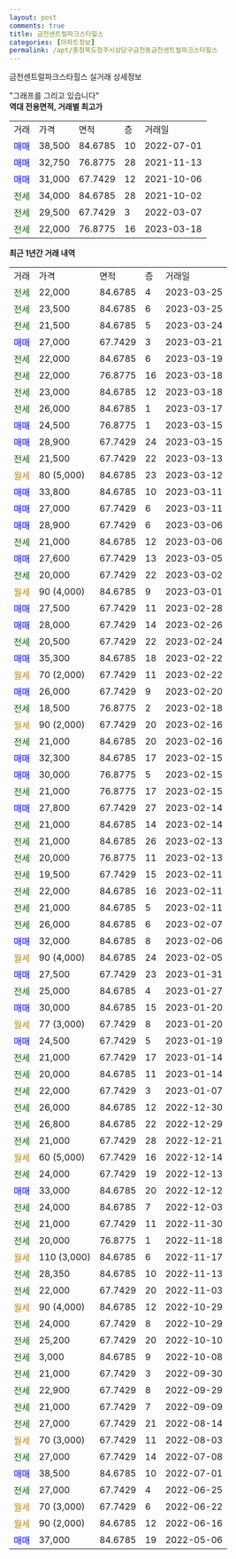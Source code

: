 ```yaml
---
layout: post
comments: true
title: 금천센트럴파크스타힐스
categories: [아파트정보]
permalink: /apt/충청북도청주시상당구금천동금천센트럴파크스타힐스
---
```


금천센트럴파크스타힐스 실거래 상세정보

<script type="text/javascript">
  google.charts.load('current', {'packages':['line', 'corechart']});
  google.charts.setOnLoadCallback(drawChart);

  function drawChart() {
    var data = new google.visualization.DataTable();
    data.addColumn('date', '거래일');
    data.addColumn('number', "매매");
    data.addColumn('number', "전세");
    data.addColumn('number', "전매");

    data.addRows([[new Date(Date.parse("2023-03-25")), null, 22000, null], [new Date(Date.parse("2023-03-25")), null, 23500, null], [new Date(Date.parse("2023-03-24")), null, 21500, null], [new Date(Date.parse("2023-03-21")), 27000, null, null], [new Date(Date.parse("2023-03-19")), null, 22000, null], [new Date(Date.parse("2023-03-18")), null, 22000, null], [new Date(Date.parse("2023-03-18")), null, 23000, null], [new Date(Date.parse("2023-03-17")), null, 26000, null], [new Date(Date.parse("2023-03-15")), 24500, null, null], [new Date(Date.parse("2023-03-15")), 28900, null, null], [new Date(Date.parse("2023-03-13")), null, 21500, null], [new Date(Date.parse("2023-03-12")), null, null, null], [new Date(Date.parse("2023-03-11")), 33800, null, null], [new Date(Date.parse("2023-03-11")), 27000, null, null], [new Date(Date.parse("2023-03-06")), 28900, null, null], [new Date(Date.parse("2023-03-06")), null, 21000, null], [new Date(Date.parse("2023-03-05")), 27600, null, null], [new Date(Date.parse("2023-03-02")), null, 20000, null], [new Date(Date.parse("2023-03-01")), null, null, null], [new Date(Date.parse("2023-02-28")), 27500, null, null], [new Date(Date.parse("2023-02-26")), 28000, null, null], [new Date(Date.parse("2023-02-24")), null, 20500, null], [new Date(Date.parse("2023-02-22")), 35300, null, null], [new Date(Date.parse("2023-02-22")), null, null, null], [new Date(Date.parse("2023-02-20")), 26000, null, null], [new Date(Date.parse("2023-02-18")), null, 18500, null], [new Date(Date.parse("2023-02-16")), null, null, null], [new Date(Date.parse("2023-02-16")), null, 21000, null], [new Date(Date.parse("2023-02-15")), 32300, null, null], [new Date(Date.parse("2023-02-15")), 30000, null, null], [new Date(Date.parse("2023-02-15")), null, 21000, null], [new Date(Date.parse("2023-02-14")), 27800, null, null], [new Date(Date.parse("2023-02-14")), null, 21000, null], [new Date(Date.parse("2023-02-13")), null, 21000, null], [new Date(Date.parse("2023-02-13")), null, 20000, null], [new Date(Date.parse("2023-02-11")), null, 19500, null], [new Date(Date.parse("2023-02-11")), null, 22000, null], [new Date(Date.parse("2023-02-11")), null, 21000, null], [new Date(Date.parse("2023-02-07")), null, 26000, null], [new Date(Date.parse("2023-02-06")), 32000, null, null], [new Date(Date.parse("2023-02-05")), null, null, null], [new Date(Date.parse("2023-01-31")), 27500, null, null], [new Date(Date.parse("2023-01-27")), null, 25000, null], [new Date(Date.parse("2023-01-20")), 30000, null, null], [new Date(Date.parse("2023-01-20")), null, null, null], [new Date(Date.parse("2023-01-19")), 24500, null, null], [new Date(Date.parse("2023-01-14")), null, 21000, null], [new Date(Date.parse("2023-01-14")), null, 20000, null], [new Date(Date.parse("2023-01-07")), null, 22000, null], [new Date(Date.parse("2022-12-30")), null, 26000, null], [new Date(Date.parse("2022-12-29")), null, 26800, null], [new Date(Date.parse("2022-12-21")), null, 21000, null], [new Date(Date.parse("2022-12-14")), null, null, null], [new Date(Date.parse("2022-12-13")), null, 24000, null], [new Date(Date.parse("2022-12-12")), 33000, null, null], [new Date(Date.parse("2022-12-03")), null, 24000, null], [new Date(Date.parse("2022-11-30")), null, 21000, null], [new Date(Date.parse("2022-11-18")), null, 20000, null], [new Date(Date.parse("2022-11-17")), null, null, null], [new Date(Date.parse("2022-11-13")), null, 28350, null], [new Date(Date.parse("2022-11-03")), null, 22000, null], [new Date(Date.parse("2022-10-29")), null, null, null], [new Date(Date.parse("2022-10-29")), null, 24000, null], [new Date(Date.parse("2022-10-10")), null, 25200, null], [new Date(Date.parse("2022-10-08")), null, 3000, null], [new Date(Date.parse("2022-09-30")), null, 21000, null], [new Date(Date.parse("2022-09-29")), null, 22900, null], [new Date(Date.parse("2022-09-09")), null, 21000, null], [new Date(Date.parse("2022-08-14")), null, 27000, null], [new Date(Date.parse("2022-08-03")), null, null, null], [new Date(Date.parse("2022-07-08")), null, 27000, null], [new Date(Date.parse("2022-07-01")), 38500, null, null], [new Date(Date.parse("2022-06-25")), null, 27000, null], [new Date(Date.parse("2022-06-22")), null, null, null], [new Date(Date.parse("2022-06-16")), null, null, null], [new Date(Date.parse("2022-05-06")), 37000, null, null]]);

    var options = {
      hAxis: {
        format: 'yyyy/MM/dd'
      },    
      lineWidth: 0,
      pointsVisible: true,    
      title: '최근 1년간 유형별 실거래가 분포',
      legend: { position: 'bottom' }
    };

    var formatter = new google.visualization.NumberFormat({pattern:'###,###'} );
    formatter.format(data, 1);
    formatter.format(data, 2);
    
    setTimeout(function() {
        var chart = new google.visualization.LineChart(document.getElementById('columnchart_material'));
        chart.draw(data, (options));
        document.getElementById('loading').style.display = 'none';
    }, 200);
  }
</script>


<div id="loading" style="z-index:20; display: block; margin-left: 0px">"그래프를 그리고 있습니다"</div>
<div id="columnchart_material" style="width: 95%; margin-left: 0px; display: block"></div>
<!-- contents start -->
<b>역대 전용면적, 거래별 최고가</b>
<table class="sortable">
    <tr>
      <td>거래</td>
      <td>가격</td>
      <td>면적</td>
      <td>층</td>
      <td>거래일</td>
    </tr>
        <tr>
          <td><a style="color: blue">매매</a></td>
          <td>38,500</td>
          <td>84.6785</td>
          <td>10</td>
          <td>2022-07-01</td>
        </tr>            <tr>
          <td><a style="color: blue">매매</a></td>
          <td>32,750</td>
          <td>76.8775</td>
          <td>28</td>
          <td>2021-11-13</td>
        </tr>            <tr>
          <td><a style="color: blue">매매</a></td>
          <td>31,000</td>
          <td>67.7429</td>
          <td>12</td>
          <td>2021-10-06</td>
        </tr>        
        <tr>
              <td><a style="color: darkgreen">전세</a></td>
              <td>34,000</td>
              <td>84.6785</td>
              <td>28</td>
              <td>2021-10-02</td>
            </tr>            <tr>
              <td><a style="color: darkgreen">전세</a></td>
              <td>29,500</td>
              <td>67.7429</td>
              <td>3</td>
              <td>2022-03-07</td>
            </tr>            <tr>
              <td><a style="color: darkgreen">전세</a></td>
              <td>22,000</td>
              <td>76.8775</td>
              <td>16</td>
              <td>2023-03-18</td>
            </tr>        
    
</table>

<b>최근 1년간 거래 내역</b>

<table class="sortable">
    <tr>
      <td>거래</td>
      <td>가격</td>
      <td>면적</td>
      <td>층</td>
      <td>거래일</td>
    </tr>
    <tr>
      <td><a style="color: darkgreen">전세</a></td>
      <td>22,000</td>
      <td>84.6785</td>
      <td>4</td>
      <td>2023-03-25</td>
    </tr>          <tr>
      <td><a style="color: darkgreen">전세</a></td>
      <td>23,500</td>
      <td>84.6785</td>
      <td>6</td>
      <td>2023-03-25</td>
    </tr>          <tr>
      <td><a style="color: darkgreen">전세</a></td>
      <td>21,500</td>
      <td>84.6785</td>
      <td>5</td>
      <td>2023-03-24</td>
    </tr>          <tr>
      <td><a style="color: blue">매매</a></td>
      <td>27,000</td>
      <td>67.7429</td>
      <td>3</td>
      <td>2023-03-21</td>
    </tr>          <tr>
      <td><a style="color: darkgreen">전세</a></td>
      <td>22,000</td>
      <td>84.6785</td>
      <td>6</td>
      <td>2023-03-19</td>
    </tr>          <tr>
      <td><a style="color: darkgreen">전세</a></td>
      <td>22,000</td>
      <td>76.8775</td>
      <td>16</td>
      <td>2023-03-18</td>
    </tr>          <tr>
      <td><a style="color: darkgreen">전세</a></td>
      <td>23,000</td>
      <td>84.6785</td>
      <td>12</td>
      <td>2023-03-18</td>
    </tr>          <tr>
      <td><a style="color: darkgreen">전세</a></td>
      <td>26,000</td>
      <td>84.6785</td>
      <td>1</td>
      <td>2023-03-17</td>
    </tr>          <tr>
      <td><a style="color: blue">매매</a></td>
      <td>24,500</td>
      <td>76.8775</td>
      <td>1</td>
      <td>2023-03-15</td>
    </tr>          <tr>
      <td><a style="color: blue">매매</a></td>
      <td>28,900</td>
      <td>67.7429</td>
      <td>24</td>
      <td>2023-03-15</td>
    </tr>          <tr>
      <td><a style="color: darkgreen">전세</a></td>
      <td>21,500</td>
      <td>67.7429</td>
      <td>22</td>
      <td>2023-03-13</td>
    </tr>          <tr>
      <td><a style="color: darkgoldenrod">월세</a></td>
      <td>80 (5,000)</td>
      <td>84.6785</td>
      <td>23</td>
      <td>2023-03-12</td>
    </tr>          <tr>
      <td><a style="color: blue">매매</a></td>
      <td>33,800</td>
      <td>84.6785</td>
      <td>10</td>
      <td>2023-03-11</td>
    </tr>          <tr>
      <td><a style="color: blue">매매</a></td>
      <td>27,000</td>
      <td>67.7429</td>
      <td>6</td>
      <td>2023-03-11</td>
    </tr>          <tr>
      <td><a style="color: blue">매매</a></td>
      <td>28,900</td>
      <td>67.7429</td>
      <td>6</td>
      <td>2023-03-06</td>
    </tr>          <tr>
      <td><a style="color: darkgreen">전세</a></td>
      <td>21,000</td>
      <td>84.6785</td>
      <td>12</td>
      <td>2023-03-06</td>
    </tr>          <tr>
      <td><a style="color: blue">매매</a></td>
      <td>27,600</td>
      <td>67.7429</td>
      <td>13</td>
      <td>2023-03-05</td>
    </tr>          <tr>
      <td><a style="color: darkgreen">전세</a></td>
      <td>20,000</td>
      <td>67.7429</td>
      <td>22</td>
      <td>2023-03-02</td>
    </tr>          <tr>
      <td><a style="color: darkgoldenrod">월세</a></td>
      <td>90 (4,000)</td>
      <td>84.6785</td>
      <td>9</td>
      <td>2023-03-01</td>
    </tr>          <tr>
      <td><a style="color: blue">매매</a></td>
      <td>27,500</td>
      <td>67.7429</td>
      <td>11</td>
      <td>2023-02-28</td>
    </tr>          <tr>
      <td><a style="color: blue">매매</a></td>
      <td>28,000</td>
      <td>67.7429</td>
      <td>14</td>
      <td>2023-02-26</td>
    </tr>          <tr>
      <td><a style="color: darkgreen">전세</a></td>
      <td>20,500</td>
      <td>67.7429</td>
      <td>22</td>
      <td>2023-02-24</td>
    </tr>          <tr>
      <td><a style="color: blue">매매</a></td>
      <td>35,300</td>
      <td>84.6785</td>
      <td>18</td>
      <td>2023-02-22</td>
    </tr>          <tr>
      <td><a style="color: darkgoldenrod">월세</a></td>
      <td>70 (2,000)</td>
      <td>67.7429</td>
      <td>11</td>
      <td>2023-02-22</td>
    </tr>          <tr>
      <td><a style="color: blue">매매</a></td>
      <td>26,000</td>
      <td>67.7429</td>
      <td>9</td>
      <td>2023-02-20</td>
    </tr>          <tr>
      <td><a style="color: darkgreen">전세</a></td>
      <td>18,500</td>
      <td>76.8775</td>
      <td>2</td>
      <td>2023-02-18</td>
    </tr>          <tr>
      <td><a style="color: darkgoldenrod">월세</a></td>
      <td>90 (2,000)</td>
      <td>67.7429</td>
      <td>20</td>
      <td>2023-02-16</td>
    </tr>          <tr>
      <td><a style="color: darkgreen">전세</a></td>
      <td>21,000</td>
      <td>84.6785</td>
      <td>20</td>
      <td>2023-02-16</td>
    </tr>          <tr>
      <td><a style="color: blue">매매</a></td>
      <td>32,300</td>
      <td>84.6785</td>
      <td>17</td>
      <td>2023-02-15</td>
    </tr>          <tr>
      <td><a style="color: blue">매매</a></td>
      <td>30,000</td>
      <td>76.8775</td>
      <td>5</td>
      <td>2023-02-15</td>
    </tr>          <tr>
      <td><a style="color: darkgreen">전세</a></td>
      <td>21,000</td>
      <td>76.8775</td>
      <td>17</td>
      <td>2023-02-15</td>
    </tr>          <tr>
      <td><a style="color: blue">매매</a></td>
      <td>27,800</td>
      <td>67.7429</td>
      <td>27</td>
      <td>2023-02-14</td>
    </tr>          <tr>
      <td><a style="color: darkgreen">전세</a></td>
      <td>21,000</td>
      <td>84.6785</td>
      <td>14</td>
      <td>2023-02-14</td>
    </tr>          <tr>
      <td><a style="color: darkgreen">전세</a></td>
      <td>21,000</td>
      <td>84.6785</td>
      <td>26</td>
      <td>2023-02-13</td>
    </tr>          <tr>
      <td><a style="color: darkgreen">전세</a></td>
      <td>20,000</td>
      <td>76.8775</td>
      <td>11</td>
      <td>2023-02-13</td>
    </tr>          <tr>
      <td><a style="color: darkgreen">전세</a></td>
      <td>19,500</td>
      <td>67.7429</td>
      <td>15</td>
      <td>2023-02-11</td>
    </tr>          <tr>
      <td><a style="color: darkgreen">전세</a></td>
      <td>22,000</td>
      <td>84.6785</td>
      <td>16</td>
      <td>2023-02-11</td>
    </tr>          <tr>
      <td><a style="color: darkgreen">전세</a></td>
      <td>21,000</td>
      <td>84.6785</td>
      <td>5</td>
      <td>2023-02-11</td>
    </tr>          <tr>
      <td><a style="color: darkgreen">전세</a></td>
      <td>26,000</td>
      <td>84.6785</td>
      <td>6</td>
      <td>2023-02-07</td>
    </tr>          <tr>
      <td><a style="color: blue">매매</a></td>
      <td>32,000</td>
      <td>84.6785</td>
      <td>8</td>
      <td>2023-02-06</td>
    </tr>          <tr>
      <td><a style="color: darkgoldenrod">월세</a></td>
      <td>90 (4,000)</td>
      <td>84.6785</td>
      <td>24</td>
      <td>2023-02-05</td>
    </tr>          <tr>
      <td><a style="color: blue">매매</a></td>
      <td>27,500</td>
      <td>67.7429</td>
      <td>23</td>
      <td>2023-01-31</td>
    </tr>          <tr>
      <td><a style="color: darkgreen">전세</a></td>
      <td>25,000</td>
      <td>84.6785</td>
      <td>4</td>
      <td>2023-01-27</td>
    </tr>          <tr>
      <td><a style="color: blue">매매</a></td>
      <td>30,000</td>
      <td>84.6785</td>
      <td>15</td>
      <td>2023-01-20</td>
    </tr>          <tr>
      <td><a style="color: darkgoldenrod">월세</a></td>
      <td>77 (3,000)</td>
      <td>67.7429</td>
      <td>8</td>
      <td>2023-01-20</td>
    </tr>          <tr>
      <td><a style="color: blue">매매</a></td>
      <td>24,500</td>
      <td>67.7429</td>
      <td>5</td>
      <td>2023-01-19</td>
    </tr>          <tr>
      <td><a style="color: darkgreen">전세</a></td>
      <td>21,000</td>
      <td>67.7429</td>
      <td>17</td>
      <td>2023-01-14</td>
    </tr>          <tr>
      <td><a style="color: darkgreen">전세</a></td>
      <td>20,000</td>
      <td>84.6785</td>
      <td>11</td>
      <td>2023-01-14</td>
    </tr>          <tr>
      <td><a style="color: darkgreen">전세</a></td>
      <td>22,000</td>
      <td>67.7429</td>
      <td>3</td>
      <td>2023-01-07</td>
    </tr>          <tr>
      <td><a style="color: darkgreen">전세</a></td>
      <td>26,000</td>
      <td>84.6785</td>
      <td>12</td>
      <td>2022-12-30</td>
    </tr>          <tr>
      <td><a style="color: darkgreen">전세</a></td>
      <td>26,800</td>
      <td>84.6785</td>
      <td>22</td>
      <td>2022-12-29</td>
    </tr>          <tr>
      <td><a style="color: darkgreen">전세</a></td>
      <td>21,000</td>
      <td>67.7429</td>
      <td>28</td>
      <td>2022-12-21</td>
    </tr>          <tr>
      <td><a style="color: darkgoldenrod">월세</a></td>
      <td>60 (5,000)</td>
      <td>67.7429</td>
      <td>16</td>
      <td>2022-12-14</td>
    </tr>          <tr>
      <td><a style="color: darkgreen">전세</a></td>
      <td>24,000</td>
      <td>67.7429</td>
      <td>19</td>
      <td>2022-12-13</td>
    </tr>          <tr>
      <td><a style="color: blue">매매</a></td>
      <td>33,000</td>
      <td>84.6785</td>
      <td>20</td>
      <td>2022-12-12</td>
    </tr>          <tr>
      <td><a style="color: darkgreen">전세</a></td>
      <td>24,000</td>
      <td>84.6785</td>
      <td>7</td>
      <td>2022-12-03</td>
    </tr>          <tr>
      <td><a style="color: darkgreen">전세</a></td>
      <td>21,000</td>
      <td>67.7429</td>
      <td>11</td>
      <td>2022-11-30</td>
    </tr>          <tr>
      <td><a style="color: darkgreen">전세</a></td>
      <td>20,000</td>
      <td>76.8775</td>
      <td>1</td>
      <td>2022-11-18</td>
    </tr>          <tr>
      <td><a style="color: darkgoldenrod">월세</a></td>
      <td>110 (3,000)</td>
      <td>84.6785</td>
      <td>6</td>
      <td>2022-11-17</td>
    </tr>          <tr>
      <td><a style="color: darkgreen">전세</a></td>
      <td>28,350</td>
      <td>84.6785</td>
      <td>10</td>
      <td>2022-11-13</td>
    </tr>          <tr>
      <td><a style="color: darkgreen">전세</a></td>
      <td>22,000</td>
      <td>67.7429</td>
      <td>20</td>
      <td>2022-11-03</td>
    </tr>          <tr>
      <td><a style="color: darkgoldenrod">월세</a></td>
      <td>90 (4,000)</td>
      <td>84.6785</td>
      <td>12</td>
      <td>2022-10-29</td>
    </tr>          <tr>
      <td><a style="color: darkgreen">전세</a></td>
      <td>24,000</td>
      <td>67.7429</td>
      <td>8</td>
      <td>2022-10-29</td>
    </tr>          <tr>
      <td><a style="color: darkgreen">전세</a></td>
      <td>25,200</td>
      <td>67.7429</td>
      <td>20</td>
      <td>2022-10-10</td>
    </tr>          <tr>
      <td><a style="color: darkgreen">전세</a></td>
      <td>3,000</td>
      <td>84.6785</td>
      <td>9</td>
      <td>2022-10-08</td>
    </tr>          <tr>
      <td><a style="color: darkgreen">전세</a></td>
      <td>21,000</td>
      <td>67.7429</td>
      <td>3</td>
      <td>2022-09-30</td>
    </tr>          <tr>
      <td><a style="color: darkgreen">전세</a></td>
      <td>22,900</td>
      <td>67.7429</td>
      <td>8</td>
      <td>2022-09-29</td>
    </tr>          <tr>
      <td><a style="color: darkgreen">전세</a></td>
      <td>21,000</td>
      <td>67.7429</td>
      <td>7</td>
      <td>2022-09-09</td>
    </tr>          <tr>
      <td><a style="color: darkgreen">전세</a></td>
      <td>27,000</td>
      <td>67.7429</td>
      <td>21</td>
      <td>2022-08-14</td>
    </tr>          <tr>
      <td><a style="color: darkgoldenrod">월세</a></td>
      <td>70 (3,000)</td>
      <td>67.7429</td>
      <td>11</td>
      <td>2022-08-03</td>
    </tr>          <tr>
      <td><a style="color: darkgreen">전세</a></td>
      <td>27,000</td>
      <td>67.7429</td>
      <td>14</td>
      <td>2022-07-08</td>
    </tr>          <tr>
      <td><a style="color: blue">매매</a></td>
      <td>38,500</td>
      <td>84.6785</td>
      <td>10</td>
      <td>2022-07-01</td>
    </tr>          <tr>
      <td><a style="color: darkgreen">전세</a></td>
      <td>27,000</td>
      <td>67.7429</td>
      <td>4</td>
      <td>2022-06-25</td>
    </tr>          <tr>
      <td><a style="color: darkgoldenrod">월세</a></td>
      <td>70 (3,000)</td>
      <td>67.7429</td>
      <td>6</td>
      <td>2022-06-22</td>
    </tr>          <tr>
      <td><a style="color: darkgoldenrod">월세</a></td>
      <td>90 (2,000)</td>
      <td>84.6785</td>
      <td>12</td>
      <td>2022-06-16</td>
    </tr>          <tr>
      <td><a style="color: blue">매매</a></td>
      <td>37,000</td>
      <td>84.6785</td>
      <td>19</td>
      <td>2022-05-06</td>
    </tr>      </table>
<!-- contents end -->    

